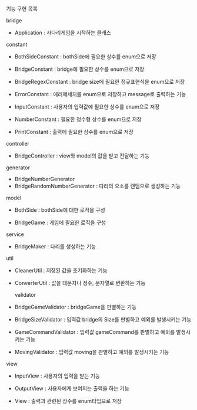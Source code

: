 기능 구현 목록

bridge

- Application
  : 사다리게임을 시작하는 클래스

constant

- BothSideConstant
  : bothSide에 필요한 상수를 enum으로 저장

- BridgeConstant
  : bridge에 필요한 상수를 enum으로 저장

- BridgeRegexConstant
  : bridge size에 필요한 정규표현식을 enum으로 저장

- ErrorConstant
  : 에러메세지를 enum으로 저장하고 message로 출력하는 기능

- InputConstant
  : 사용자의 입력값에 필요한 상수를 enum으로 저장

- NumberConstant
  : 필요한 정수형 상수를 enum으로 저장

- PrintConstant
  : 출력에 필요한 상수를 enum으로 저장

controller

- BridgeController
  : view와 model의 값을 받고 전달하는 기능

generator

- BridgeNumberGenerator
- BridgeRandomNumberGenerator
  : 다리의 요소를 랜덤으로 생성하는 기능

model

- BothSide
  : bothSide에 대한 로직을 구성

- BridgeGame
  : 게임에 필요한 로직을 구성

service

- BridgeMaker
  : 다리를 생성하는 기능

util

- CleanerUtil
  : 저장된 값을 초기화하는 기능

- ConverterUtil
  : 값을 대문자나 정수, 문자열로 변환하는 기능

  validator

- BridgeGameValidator
  : bridgeGame을 판별하는 기능

- BridgeSizeValidator
  : 입력값 bridge의 Size를 판별하고 예외를 발생시키는 기능

- GameCommandValidator
  : 입력값 gameCommand를 판별하고 예외를 발생시키는 기능

- MovingValidator
  : 입력값 moving을 판별하고 예외를 발생시키는 기능

view

- InputView
  : 사용자의 입력을 받는 기능

- OutputView
  : 사용자에게 보여지는 출력을 하는 기능

- View
  : 출력과 관련된 상수를 enum타입으로 저장
  